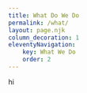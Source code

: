 ```yaml
---
title: What Do We Do
permalink: /what/
layout: page.njk
column_decoration: 1
eleventyNavigation:
    key: What We Do
    order: 2
---
```

hi
